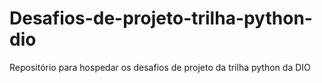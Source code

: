 # Desafios-de-projeto-trilha-python-dio
Repositório para hospedar os desafios de projeto da trilha python da DIO
